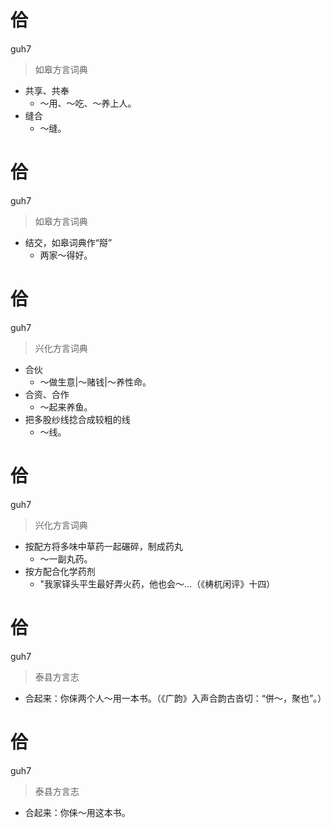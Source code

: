# 佮
guh7
> 如皋方言词典
- 共享、共奉
  - ～用、～吃、～养上人。
- 缝合
  - ～缝。

# 佮
guh7
> 如皋方言词典
- 结交，如皋词典作“搿”
  - 两家～得好。

# 佮
guh7
> 兴化方言词典
- 合伙
  - ～做生意|～赌钱|～养性命。
- 合资、合作
  - ～起来养鱼。
- 把多股纱线捻合成较粗的线
  - ～线。

# 佮
guh7
> 兴化方言词典
- 按配方将多味中草药一起碾碎，制成药丸
  - ～一副丸药。
- 按方配合化学药剂
  - "我家铎头平生最好弄火药，他也会～…（《梼杌闲评》十四）

# 佮
guh7
> 泰县方言志
- 合起来：你俫两个人～用一本书。（《广韵》入声合韵古沓切：“併～，聚也”。）

# 佮
guh7
> 泰县方言志
- 合起来：你俫～用这本书。
